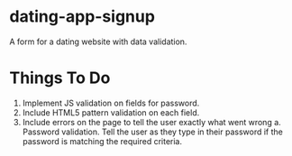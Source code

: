 # dating-app-signup
A form for a dating website with data validation.

# Things To Do
1. Implement JS validation on fields for password.
2. Include HTML5 pattern validation on each field.
3. Include errors on the page to tell the user exactly what went wrong
    a. Password validation. Tell the user as they type in their password
       if the password is matching the required criteria.
